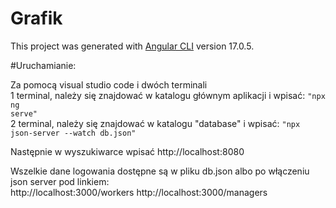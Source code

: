 # Grafik

This project was generated with [Angular CLI](https://github.com/angular/angular-cli) version 17.0.5.

#Uruchamianie:

Za pomocą visual studio code i dwóch terminali<br>
1 terminal, należy się znajdować w katalogu głównym aplikacji i wpisać:
<code>"npx ng serve"</code><br>
2 terminal, należy się znajdować w katalogu "database" i wpisać:
<code>"npx json-server --watch db.json"</code><br>

Następnie w wyszukiwarce wpisać http://localhost:8080

Wszelkie dane logowania dostępne są w pliku db.json albo po włączeniu json server pod linkiem:<br>
http://localhost:3000/workers
http://localhost:3000/managers

